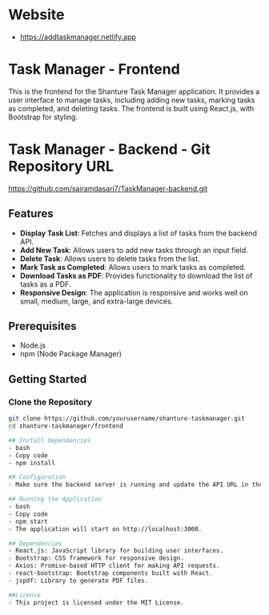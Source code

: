 # Website
- https://addtaskmanager.netlify.app

# Task Manager - Frontend

This is the frontend for the Shanture Task Manager application. It provides a user interface to manage tasks, including adding new tasks, marking tasks as completed, and deleting tasks. The frontend is built using React.js, with Bootstrap for styling.

# Task Manager - Backend - Git Repository URL
https://github.com/sairamdasari7/TaskManager-backend.git

## Features

- **Display Task List**: Fetches and displays a list of tasks from the backend API.
- **Add New Task**: Allows users to add new tasks through an input field.
- **Delete Task**: Allows users to delete tasks from the list.
- **Mark Task as Completed**: Allows users to mark tasks as completed.
- **Download Tasks as PDF**: Provides functionality to download the list of tasks as a PDF.
- **Responsive Design**: The application is responsive and works well on small, medium, large, and extra-large devices.

## Prerequisites

- Node.js
- npm (Node Package Manager)

## Getting Started

### Clone the Repository

```bash
git clone https://github.com/yourusername/shanture-taskmanager.git
cd shanture-taskmanager/frontend

## Install Dependencies
- bash
- Copy code
- npm install

## Configuration
- Make sure the backend server is running and update the API URL in the frontend code if necessary.

## Running the Application
- bash
- Copy code
- npm start
- The application will start on http://localhost:3000.

## Dependencies
- React.js: JavaScript library for building user interfaces.
- Bootstrap: CSS framework for responsive design.
- Axios: Promise-based HTTP client for making API requests.
- react-bootstrap: Bootstrap components built with React.
- jspdf: Library to generate PDF files.

##License
- This project is licensed under the MIT License.
